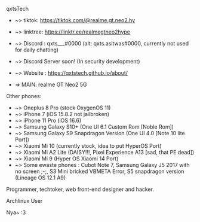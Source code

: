 qxtsTech

* ~> tiktok: https://tiktok.com/@realme.gt.neo2.hy
* ~> linktree: https://linktr.ee/realmegtneo2hype
* ~> Discord : qxts___#0000 (alt: qxts.asitwas#0000, currently not used for daily chatting)
* ~> Discord Server soon! (In security development)
* ~> Website : https://qxtstech.github.io/about/

* => MAIN: realme GT Neo2 5G

Other phones: 
* ~> Oneplus 8 Pro (stock OxygenOS 11)
* ~> iPhone 7 (iOS 15.8.2 not jailbroken)
* ~> iPhone 11 Pro (iOS 16.6)
* ~> Samsung Galaxy S10+ (One UI 6.1 Custom Rom [Noble Rom])
* ~> Samsung Galaxy S9 Snapdragon Version (One UI 4.0 [Note 10 lite Port])
* ~> Xiaomi Mi 10 (currently stock, idea to put HyperOS Port)
* ~> Xiaomi Mi A2 Lite (DAISY!!!, Pixel Experience A13 [sad, that PE dead])
* ~> Xiaomi Mi 9 (Hyper OS Xiaomi 14 Port)
* ~> Some ewaste phones : Cubot Note 7, Samsung Galaxy J5 2017 with no screen ;-;, S3 Mini bricked VBMETA Error, S5 snapdragon version (Lineage OS 12.1 A9)

Programmer, techtoker, web front-end designer and hacker.

Archlinux User 

Nya~ :3 
